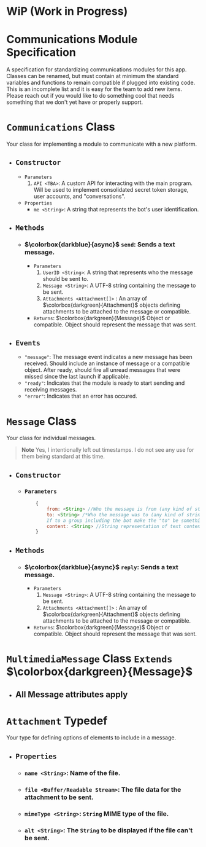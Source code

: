 # WiP (Work in Progress)

# Communications Module Specification

A specification for standardizing communications modules for this app.  Classes can be renamed, but must contain at minimum the standard variables and functions to remain compatible if plugged into existing code.  This is an incomplete list and it is easy for the team to add new items.  Please reach out if you would like to do something cool that needs something that we don't yet have or properly support.

# `Communications` Class

Your class for implementing a module to communicate with a new platform.

- ## `Constructor`
    - `Parameters`
        1. `API <TBA>`: A custom API for interacting with the main program.  Will be used to implement consolidated secret token storage, user accounts, and "conversations".
    - `Properties`
        - `me <String>`: A string that represents the bot's user identification.
- ## `Methods`
    - ### $\colorbox{darkblue}{async}$ `send`: Sends a text message.
        - `Parameters`
            1. `UserID <String>`: A string that represents who the message should be sent to.
            2. `Message <String>`: A UTF-8 string containing the message to be sent.
            3. `Attachments <Attachment[]>` : An array of $\colorbox{darkgreen}{Attachment}$ objects defining attachments to be attached to the message or compatible.
        - `Returns`: $\colorbox{darkgreen}{Message}$ Object or compatible.  Object should represent the message that was sent.

- ## `Events`
    - `"message"`: The message event indicates a new message has been received.  Should include an instance of message or a compatible object.  After ready, should fire all unread messages that were missed since the last launch if applicable.
    - `"ready"`: Indicates that the module is ready to start sending and receiving messages.
    - `"error"`: Indicates that an error has occured.

# `Message` Class

Your class for individual messages.
> **Note**
> Yes, I intentionally left out timestamps.  I do not see any use for them being standard at this time.

- ## `Constructor`
    - ### `Parameters`
        ```js
            {
                from: <String> //Who the message is from (any kind of string identifier).
                to: <String> /*Who the message was to (any kind of string identifier).
                If to a group including the bot make the "to" be something that represents the bot.*/
                content: <String> //String representation of text content of message.
            }
        ```
- ## `Methods`
    - ### $\colorbox{darkblue}{async}$ `reply`: Sends a text message.
        - `Parameters`
            1. `Message <String>`: A UTF-8 string containing the message to be sent.
            2. `Attachments <Attachment[]>` : An array of $\colorbox{darkgreen}{Attachment}$ objects defining attachments to be attached to the message or compatible.
        - `Returns`: $\colorbox{darkgreen}{Message}$ Object or compatible.  Object should represent the message that was sent.

# `MultimediaMessage` Class `Extends` $\colorbox{darkgreen}{Message}$
- ## All Message attributes apply

# `Attachment` Typedef

Your type for defining options of elements to include in a message.

- ## `Properties`
    - ### `name <String>`: Name of the file.
    - ### `file <Buffer/Readable Stream>`: The file data for the attachment to be sent.
    - ### `mimeType <String>`: `String` MIME type of the file.
    - ### `alt <String>`: The `String` to be displayed if the file can't be sent.